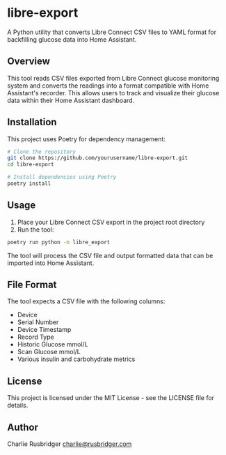 # libre-export

A Python utility that converts Libre Connect CSV files to YAML format for backfilling glucose data into Home Assistant.

## Overview

This tool reads CSV files exported from Libre Connect glucose monitoring system and converts the readings into a format compatible with Home Assistant's recorder. This allows users to track and visualize their glucose data within their Home Assistant dashboard.

## Installation

This project uses Poetry for dependency management:

```bash
# Clone the repository
git clone https://github.com/yourusername/libre-export.git
cd libre-export

# Install dependencies using Poetry
poetry install
```

## Usage

1. Place your Libre Connect CSV export in the project root directory
2. Run the tool:

```bash
poetry run python -m libre_export
```

The tool will process the CSV file and output formatted data that can be imported into Home Assistant.

## File Format

The tool expects a CSV file with the following columns:
- Device
- Serial Number
- Device Timestamp
- Record Type
- Historic Glucose mmol/L
- Scan Glucose mmol/L
- Various insulin and carbohydrate metrics

## License

This project is licensed under the MIT License - see the LICENSE file for details.

## Author

Charlie Rusbridger <charlie@rusbridger.com>
